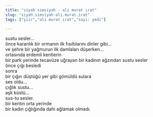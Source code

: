 ```yaml
---
title: "siyah simsiyah - ali murat ırat"
slug: "siyah.simsiyah-ali.murat.irat"
tags: ["şiir","ali murat ırat","sayı: yedi"]

---
```

sustu sesler...\
önce karanlık bir ormanın ilk fısıltılarını dinler gibi...\
ve şehre bir yağmurun ilk damlaları düşerken...\
ortasında erdemli kentlerin\
bir park yerinde tecavüze uğrayan bir kadının ağzından sustu sesler\
önce çığı besledi\
sonra\
bir çığın düştüğü yer gibi gömüldü sulara\
ses oldu...\
çığlık sustu...\
aşk küstü...\
sus-tu sesler.\
bir kentin orta yerinde\
bir kadın çığlığında dahi ağlamak olmadı.
